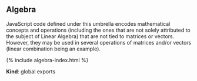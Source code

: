 <a name="Algebra"></a>

## Algebra
JavaScript code defined under this umbrella encodes mathematical concepts and
operations (including the ones that are not solely attributed to the subject
of Linear Algebra) that are not tied to matrices or vectors. However, they
may be used in several operations of matrices and/or vectors (linear
combination being an example).

{% include algebra-index.html %}

**Kind**: global exports  
